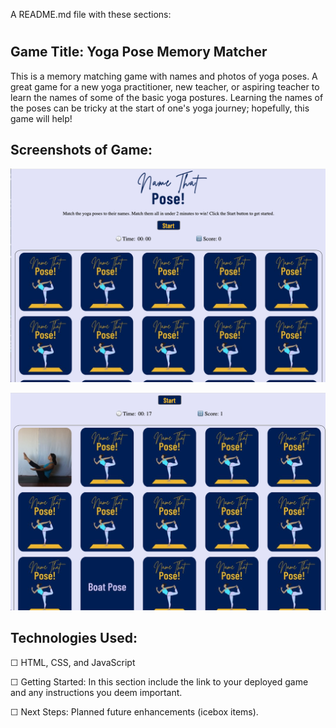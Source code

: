 A README.md file with these sections:

#
## Game Title: Yoga Pose Memory Matcher
This is a memory matching game with names and photos of yoga poses. A great game for a new yoga practitioner, new teacher, or aspiring teacher to learn the names of some of the basic yoga postures. Learning the names of the poses can be tricky at the start of one's yoga journey; hopefully, this game will help!

## Screenshots of Game:

![screenshot of game start screen](./assets/Screen%20Shot%202022-11-20%20at%204.04.48%20PM.jpg)

![screenshot of a match/score](./assets/Screen%20Shot%202022-11-20%20at%204.12.05%20PM.png)

## Technologies Used:
☐ HTML, CSS, and JavaScript

☐ Getting Started: In this section include the link to your deployed game and any instructions you deem important.

☐ Next Steps: Planned future enhancements (icebox items).